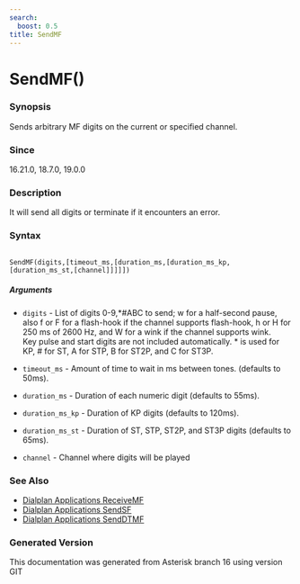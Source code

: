 ```yaml
---
search:
  boost: 0.5
title: SendMF
---
```


# SendMF()

### Synopsis

Sends arbitrary MF digits on the current or specified channel.

### Since

16.21.0, 18.7.0, 19.0.0

### Description

It will send all digits or terminate if it encounters an error.<br>


### Syntax


```

SendMF(digits,[timeout_ms,[duration_ms,[duration_ms_kp,[duration_ms_st,[channel]]]]])
```
##### Arguments


* `digits` - List of digits 0-9,*#ABC to send; w for a half-second pause, also f or F for a flash-hook if the channel supports flash-hook, h or H for 250 ms of 2600 Hz, and W for a wink if the channel supports wink.<br>
Key pulse and start digits are not included automatically. * is used for KP, # for ST, A for STP, B for ST2P, and C for ST3P.<br>

* `timeout_ms` - Amount of time to wait in ms between tones. (defaults to 50ms).<br>

* `duration_ms` - Duration of each numeric digit (defaults to 55ms).<br>

* `duration_ms_kp` - Duration of KP digits (defaults to 120ms).<br>

* `duration_ms_st` - Duration of ST, STP, ST2P, and ST3P digits (defaults to 65ms).<br>

* `channel` - Channel where digits will be played<br>

### See Also

* [Dialplan Applications ReceiveMF](/Asterisk_16_Documentation/API_Documentation/Dialplan_Applications/ReceiveMF)
* [Dialplan Applications SendSF](/Asterisk_16_Documentation/API_Documentation/Dialplan_Applications/SendSF)
* [Dialplan Applications SendDTMF](/Asterisk_16_Documentation/API_Documentation/Dialplan_Applications/SendDTMF)


### Generated Version

This documentation was generated from Asterisk branch 16 using version GIT 